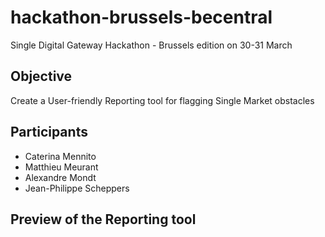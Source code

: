# hackathon-brussels-becentral
Single Digital Gateway Hackathon - Brussels edition on 30-31 March

## Objective

Create a User-friendly Reporting tool for flagging Single Market obstacles

## Participants

- Caterina Mennito
- Matthieu Meurant
- Alexandre Mondt  
- Jean-Philippe Scheppers 

## Preview of the Reporting tool
